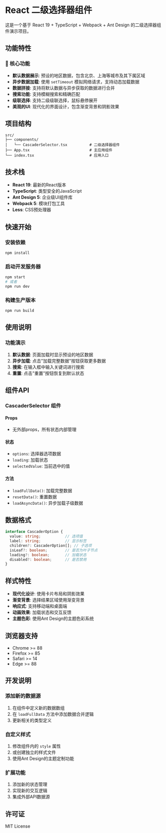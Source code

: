 # React 二级选择器组件

这是一个基于 React 19 + TypeScript + Webpack + Ant Design 的二级选择器组件演示项目。

## 功能特性

### 🎯 核心功能
- **默认数据展示**: 预设的地区数据，包含北京、上海等城市及其下属区域
- **异步数据加载**: 使用 `setTimeout` 模拟网络请求，支持动态加载数据
- **数据拼接**: 支持将默认数据与异步获取的数据进行合并
- **搜索功能**: 支持模糊搜索和精确匹配
- **级联选择**: 支持二级级联选择，鼠标悬停展开
- **美观的UI**: 现代化的界面设计，包含渐变背景和阴影效果

## 项目结构

```
src/
├── components/
│   └── CascaderSelector.tsx          # 二级选择器组件
├── App.tsx                           # 主应用组件
└── index.tsx                         # 应用入口
```

## 技术栈

- **React 19**: 最新的React版本
- **TypeScript**: 类型安全的JavaScript
- **Ant Design 5**: 企业级UI组件库
- **Webpack 5**: 模块打包工具
- **Less**: CSS预处理器

## 快速开始

### 安装依赖
```bash
npm install
```

### 启动开发服务器
```bash
npm start
# 或者
npm run dev
```

### 构建生产版本
```bash
npm run build
```

## 使用说明

### 功能演示
1. **默认数据**: 页面加载时显示预设的地区数据
2. **异步加载**: 点击"加载完整数据"按钮获取更多数据
3. **搜索**: 在输入框中输入关键词进行搜索
4. **重置**: 点击"重置"按钮恢复到默认状态

## 组件API

### CascaderSelector 组件

#### Props
- 无外部props，所有状态内部管理

#### 状态
- `options`: 选择器选项数据
- `loading`: 加载状态
- `selectedValue`: 当前选中的值

#### 方法
- `loadFullData()`: 加载完整数据
- `resetData()`: 重置数据
- `loadAsyncData()`: 异步加载子级数据

## 数据格式

```typescript
interface CascaderOption {
  value: string;           // 选项值
  label: string;           // 显示标签
  children?: CascaderOption[]; // 子选项
  isLeaf?: boolean;        // 是否为叶子节点
  loading?: boolean;       // 加载状态
  disabled?: boolean;      // 是否禁用
}
```

## 样式特性

- **现代化设计**: 使用卡片布局和阴影效果
- **渐变背景**: 选择结果区域使用渐变背景
- **响应式**: 支持移动端和桌面端
- **动画效果**: 加载状态和交互反馈
- **主题色彩**: 使用Ant Design的主题色彩系统

## 浏览器支持

- Chrome >= 88
- Firefox >= 85
- Safari >= 14
- Edge >= 88

## 开发说明

### 添加新的数据源
1. 在组件中定义新的数据数组
2. 在 `loadFullData` 方法中添加数据合并逻辑
3. 更新相关的类型定义

### 自定义样式
1. 修改组件内的 `style` 属性
2. 或创建独立的样式文件
3. 使用Ant Design的主题定制功能

### 扩展功能
1. 添加新的状态管理
2. 实现新的交互逻辑
3. 集成外部API数据源

## 许可证

MIT License 